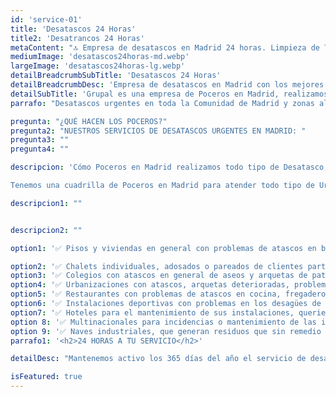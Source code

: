```yaml
---
id: 'service-01'
title: 'Desatascos 24 Horas'
title2: 'Desatrancos 24 Horas'
metaContent: "🔝 Empresa de desatascos en Madrid 24 horas. Limpieza de Tuberías 📢 Desatrancos baratos con los mejores precios. ☎️​ 695 126 600"
mediumImage: 'desatascos24horas-md.webp'
largeImage: 'desatascos24horas-lg.webp'
detailBreadcrumbSubTitle: 'Desatascos 24 Horas'
detailBreadcrumbDesc: 'Empresa de desatascos en Madrid con los mejores precios.'
detailSubTitle: 'Grupal es una empresa de Poceros en Madrid, realizamos todo tipo de Desatascos, Desatrancos, Obra de Pocería, Inspección con cámaras, limpieza de Arquetas, vaciado o limpieza de Fosas Sépticas.'
parrafo: "Desatascos urgentes en toda la Comunidad de Madrid y zonas aledañas"

pregunta: "¿QUÉ HACEN LOS POCEROS?"
pregunta2: "NUESTROS SERVICIOS DE DESATASCOS URGENTES EN MADRID: "
pregunta3: ""
pregunta4: ""

descripcion: 'Cómo Poceros en Madrid realizamos todo tipo de Desatasco, Desatranco, Obra de Pocería, Inspección con cámaras, limpieza de Arquetas, vaciado o limpieza de Fosas Sépticas.

Tenemos una cuadrilla de Poceros en Madrid para atender todo tipo de Urgencias las 24 horas del Día. Somos una empresa de desatrancos con mas de 25 años de experiencia. Trabajamos para particulares, empresas, comunidades de vecinos, administradores de fincas, etc.'

descripcion1: ""


descripcion2: ""

option1: '✅ Pisos y viviendas en general con problemas de atascos en bañeras, fregaderos o inodoros.'

option2: '✅ Chalets individuales, adosados o pareados de clientes particulares en general con problemas de atascos en arquetas de hojas o tierra. '
option3: '✅ Colegios con atascos en general de aseos y arquetas de patios.'
option4: '✅ Urbanizaciones con atascos, arquetas deterioradas, problemas de tuberías o bajantes.'
option5: '✅ Restaurantes con problemas de atascos en cocina, fregaderos o en los aseos de los clientes.'
option6: '✅ Instalaciones deportivas con problemas en los desagües de las piscina o vaciado de arquetas en los vestuarios.'
option7: '✅ Hoteles para el mantenimiento de sus instalaciones, queriendo dar siempre el mejor servicio a sus huéspedes.'
option 8: '✅ Multinacionales para incidencias o mantenimiento de las instalaciones distribuidas en sus oficinas.'
option 9: '✅ Naves industriales, que generan residuos que sin remedio se acumulan en sus arquetas produciendo atrancos.'
parrafo1: '<h2>24 HORAS A TU SERVICIO</h2>'

detailDesc: "Mantenemos activo los 365 días del año el servicio de desatascos 24 horas. En este servicio solucionamos cualquier tipo de incidencia a tiempo récord. Nuestra flota de vehículos, de pequeño, medio y gran tamaño, están equipados con la mejor de las tecnologías, se adapta a cualquier tipo de espacio. Disponemos de dos teléfonos de contacto las 24 horas, donde nuestros operarios están atentos a todas las llamadas que puedan entrar, para acudir de inmediato a cualquiera de las urgencia que se presente en cualquier hora del día o noche. "

isFeatured: true
---
```


